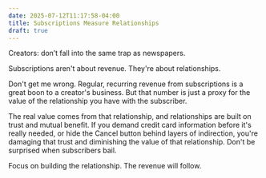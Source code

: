 ```yaml
---
date: 2025-07-12T11:17:58-04:00
title: Subscriptions Measure Relationships
draft: true
---
```

Creators: don’t fall into the same trap as newspapers.

Subscriptions aren't about revenue. They're about relationships.

Don't get me wrong. Regular, recurring revenue from subscriptions is a great boon to a creator's business. But that number is just a proxy for the value of the relationship you have with the subscriber.

The real value comes from that relationship, and relationships are built on trust and mutual benefit. If you demand credit card information before it's really needed, or hide the Cancel button behind layers of indirection, you're damaging that trust and diminishing the value of that relationship. Don't be surprised when subscribers bail.

Focus on building the relationship. The revenue will follow.